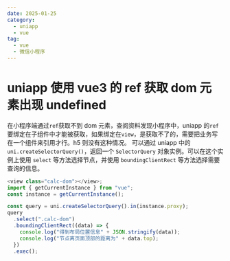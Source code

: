 ```yaml
---
date: 2025-01-25
category:
  - uniapp
  - vue
tag:
  - vue
  - 微信小程序
---
```


# uniapp 使用 vue3 的 ref 获取 dom 元素出现 undefined

在小程序端通过`ref`获取不到 dom 元素，查阅资料发现小程序中，uniapp 的`ref`要绑定在子组件中才能被获取，如果绑定在`view`，是获取不了的，需要把业务写在一个组件来引用才行。h5 则没有这种情况。
可以通过 uniapp 中的`uni.createSelectorQuery()`，返回一个 `SelectorQuery` 对象实例。可以在这个实例上使用 `select` 等方法选择节点，并使用 `boundingClientRect` 等方法选择需要查询的信息。

```js
<view class="calc-dom"></view>;
import { getCurrentInstance } from "vue";
const instance = getCurrentInstance();

const query = uni.createSelectorQuery().in(instance.proxy);
query
  .select(".calc-dom")
  .boundingClientRect((data) => {
    console.log("得到布局位置信息" + JSON.stringify(data));
    console.log("节点离页面顶部的距离为" + data.top);
  })
  .exec();
```

